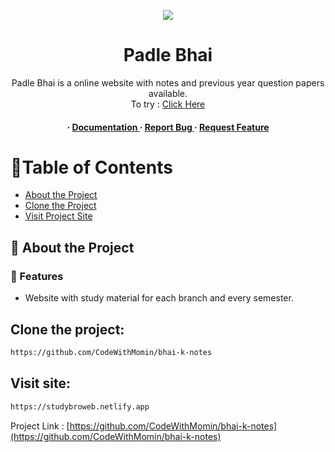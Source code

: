 <div align='center'>

<a href="#"><img src="#"></a>

<h1>Padle Bhai </h1>
<p>Padle Bhai is a online website with notes and previous year question papers available. <br>To try : <a href="#">Click Here</a></p>

<h4> <span> · </span> <a href="#"> Documentation </a> <span> · </span> <a href="#"> Report Bug </a> <span> · </span> <a href="#"> Request Feature </a> </h4>

</div>

# :notebook_with_decorative_cover:Table of Contents

- [About the Project](#star2-about-the-project)
- [Clone the Project](#Clone-the-project)
- [Visit Project Site](#Visit-site)

## :star2: About the Project

### :dart: Features

- Website with study material for each branch and every semester.

## Clone the project:

```bash
https://github.com/CodeWithMomin/bhai-k-notes
```

## Visit site:

```bash
https://studybroweb.netlify.app
```

Project Link : [https://github.com/CodeWithMomin/bhai-k-notes](https://github.com/CodeWithMomin/bhai-k-notes)

